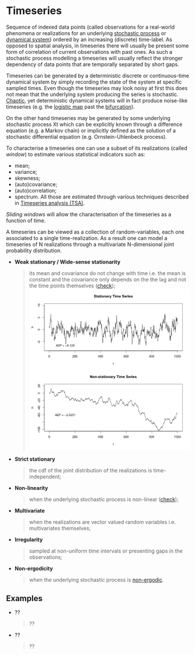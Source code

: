 # Timeseries
Sequence of indexed data points (called observations for a real-world phenomena or realizations for an underlying [stochastic process](./StochasticProcess.md) or [dynamical system](./DynamicalSystem.md)) ordered by an increasing (discrete) time-label. 
As opposed to spatial analysis, in timeseries there will usually be present some form of correlation of current observations with past ones. 
As such a stochastic process modelling a timeseries will usually reflect the stronger dependency of data points that are temporally separated by short gaps.

Timeseries can be generated by a deterministic discrete or continuous-time dynamical system by simply recording the state of the system at specific sampled times. 
Even though the timeseries may look noisy at first this does not mean that the underlying system producing the series is stochastic. 
[Chaotic](./Chaos.md), yet deterministic dynamical systems will in fact produce noise-like timeseries (e.g. the [logistic map](./LogisticMap.md) past the [bifurcation](Bifurcation.md)).

On the other hand timeseries may be generated by some underlying stochastic process Xt which can be explicitly known through a difference equation (e.g. a Markov chain) or implicitly defined as the solution of a stochastic differential equation (e.g. Ornstein-Uhlenbeck process).

To characterise a timeseries one can use a subset of its realizations (called _window_) to estimate various statistical indicators such as:
- mean;
- variance;
- skewness;
- (auto)covariance;
- (auto)correlation;
- spectrum.
All those are estimated through various techniques described in [Timeseries analysis (TSA)](./TimeseriesAnalysis.md).

_Sliding windows_ will allow the characterisation of the timeseries as a function of time.

A timeseries can be viewed as a collection of random-variables, each one associated to a single time-realization. As a result one can model a timeseries of N realizations through a multivariate N-dimensional joint probability distribution.

* __Weak stationary / Wide-sense stationarity__ 
  > its mean and covariance do not change with time i.e. the mean is constant and the covariance only depends on the the lag and not the time points themselves ([check](http://sfb649.wiwi.hu-berlin.de/fedc_homepage/xplore/tutorials/xegbohtmlnode37.html)); 
  ![stationary-nonstationary](../figures/Timeseries_1.png)
* __Strict stationary__
  > the cdf of the joint distribution of the realizations is time-independent;
* __Non-linearity__
  > when the underlying stochastic process is non-linear ([check](https://github.com/dill/mgcv-workshop/blob/master/example-nonlinear-timeseries.Rmd));
* __Multivariate__
  > when the realizations are vector valued random variables i.e. multivariates themselves;
* __Irregularity__
  > sampled at non-uniform time intervals or presenting gaps in the observations;
* __Non-ergodicity__
  > when the underlying stochastic process is [non-ergodic](./Ergodicity.md).

## Examples
* ??
  > ??

* ??
  > ??
